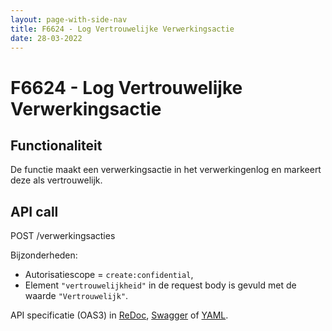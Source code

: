 ```yaml
---
layout: page-with-side-nav
title: F6624 - Log Vertrouwelijke Verwerkingsactie
date: 28-03-2022
---
```


# F6624 - Log Vertrouwelijke Verwerkingsactie

## Functionaliteit

De functie maakt een verwerkingsactie in het verwerkingenlog en markeert deze als vertrouwelijk.

## API call

POST /verwerkingsacties

Bijzonderheden:
* Autorisatiescope = `create:confidential`,
* Element `"vertrouwelijkheid"` in de request body is gevuld met de waarde `"Vertrouwelijk"`.

API specificatie (OAS3) in
  [ReDoc](http://redocly.github.io/redoc/?url=https://raw.githubusercontent.com/VNG-Realisatie/gemma-verwerkingenlogging/master/docs/api-write/oas-specification/logging-verwerkingen-api/openapi.yaml#operation/verwerkingsactie_create),
  [Swagger](https://petstore.swagger.io/?url=https://raw.githubusercontent.com/VNG-Realisatie/gemma-verwerkingenlogging/master/docs/api-write/oas-specification/logging-verwerkingen-api/openapi.yaml#/REST%20calls/verwerkingsactie_create) of
  [YAML](https://raw.githubusercontent.com/VNG-Realisatie/gemma-verwerkingenlogging/master/docs/api/oas-specification/logging-verwerkingen-api-write/openapi.yaml).
